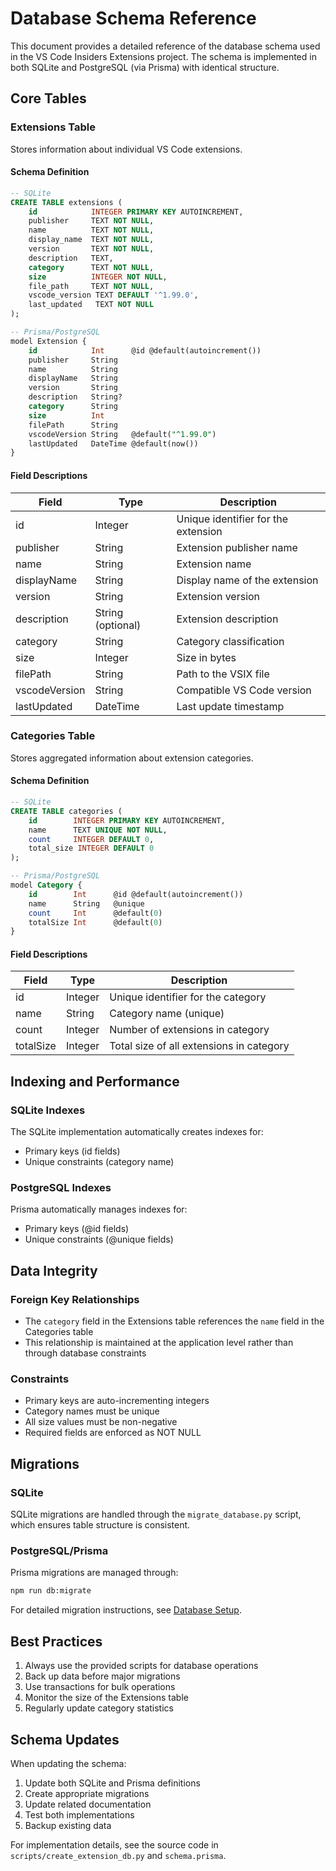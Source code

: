 # Database Schema Reference

This document provides a detailed reference of the database schema used in the VS Code Insiders Extensions project. The schema is implemented in both SQLite and PostgreSQL (via Prisma) with identical structure.

## Core Tables

### Extensions Table

Stores information about individual VS Code extensions.

#### Schema Definition

```sql
-- SQLite
CREATE TABLE extensions (
    id            INTEGER PRIMARY KEY AUTOINCREMENT,
    publisher     TEXT NOT NULL,
    name          TEXT NOT NULL,
    display_name  TEXT NOT NULL,
    version       TEXT NOT NULL,
    description   TEXT,
    category      TEXT NOT NULL,
    size          INTEGER NOT NULL,
    file_path     TEXT NOT NULL,
    vscode_version TEXT DEFAULT '^1.99.0',
    last_updated   TEXT NOT NULL
);

-- Prisma/PostgreSQL
model Extension {
    id            Int      @id @default(autoincrement())
    publisher     String
    name          String
    displayName   String
    version       String
    description   String?
    category      String
    size          Int
    filePath      String
    vscodeVersion String   @default("^1.99.0")
    lastUpdated   DateTime @default(now())
}
```

#### Field Descriptions

| Field | Type | Description |
|-------|------|-------------|
| id | Integer | Unique identifier for the extension |
| publisher | String | Extension publisher name |
| name | String | Extension name |
| displayName | String | Display name of the extension |
| version | String | Extension version |
| description | String (optional) | Extension description |
| category | String | Category classification |
| size | Integer | Size in bytes |
| filePath | String | Path to the VSIX file |
| vscodeVersion | String | Compatible VS Code version |
| lastUpdated | DateTime | Last update timestamp |

### Categories Table

Stores aggregated information about extension categories.

#### Schema Definition

```sql
-- SQLite
CREATE TABLE categories (
    id        INTEGER PRIMARY KEY AUTOINCREMENT,
    name      TEXT UNIQUE NOT NULL,
    count     INTEGER DEFAULT 0,
    total_size INTEGER DEFAULT 0
);

-- Prisma/PostgreSQL
model Category {
    id        Int      @id @default(autoincrement())
    name      String   @unique
    count     Int      @default(0)
    totalSize Int      @default(0)
}
```

#### Field Descriptions

| Field | Type | Description |
|-------|------|-------------|
| id | Integer | Unique identifier for the category |
| name | String | Category name (unique) |
| count | Integer | Number of extensions in category |
| totalSize | Integer | Total size of all extensions in category |

## Indexing and Performance

### SQLite Indexes
The SQLite implementation automatically creates indexes for:
- Primary keys (id fields)
- Unique constraints (category name)

### PostgreSQL Indexes
Prisma automatically manages indexes for:
- Primary keys (@id fields)
- Unique constraints (@unique fields)

## Data Integrity

### Foreign Key Relationships
- The `category` field in the Extensions table references the `name` field in the Categories table
- This relationship is maintained at the application level rather than through database constraints

### Constraints
- Primary keys are auto-incrementing integers
- Category names must be unique
- All size values must be non-negative
- Required fields are enforced as NOT NULL

## Migrations

### SQLite
SQLite migrations are handled through the `migrate_database.py` script, which ensures table structure is consistent.

### PostgreSQL/Prisma
Prisma migrations are managed through:
```bash
npm run db:migrate
```

For detailed migration instructions, see [Database Setup](database_setup.md).

## Best Practices

1. Always use the provided scripts for database operations
2. Back up data before major migrations
3. Use transactions for bulk operations
4. Monitor the size of the Extensions table
5. Regularly update category statistics

## Schema Updates

When updating the schema:
1. Update both SQLite and Prisma definitions
2. Create appropriate migrations
3. Update related documentation
4. Test both implementations
5. Backup existing data

For implementation details, see the source code in `scripts/create_extension_db.py` and `schema.prisma`.

